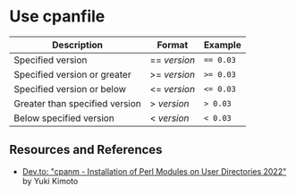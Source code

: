 # Use cpanfile

| Description | Format | Example |
|---|---|---|
| Specified version | == _version_ | `== 0.03` |
| Specified version or greater | >= _version_ | `>= 0.03` |
| Specified version or below  | <= _version_  | `<= 0.03` |
| Greater than specified version | > _version_ | `> 0.03` |
| Below specified version | < _version_ | `< 0.03` |

## Resources and References

- [Dev.to: "cpanm - Installation of Perl Modules on User Directories 2022"](https://dev.to/yukikimoto/cpanm-installation-of-perl-modules-on-user-directories-2022-2f60) by Yuki Kimoto
